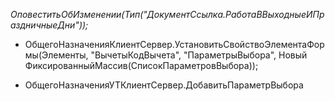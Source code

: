 
_ОповеститьОбИзменении(Тип("ДокументСсылка.РаботаВВыходныеИПраздничныеДни"));_

 - ОбщегоНазначенияКлиентСервер.УстановитьСвойствоЭлементаФормы(Элементы, 
		"ВычетыКодВычета", "ПараметрыВыбора", Новый ФиксированныйМассив(СписокПараметровВыбора));

 - ОбщегоНазначенияУТКлиентСервер.ДобавитьПараметрВыбора